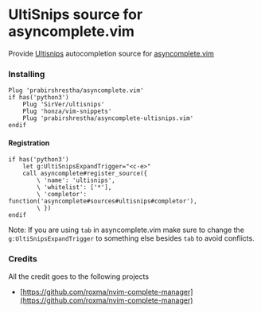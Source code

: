 UltiSnips source for asyncomplete.vim
=====================================

Provide [Ultisnips](https://github.com/SirVer/ultisnips) autocompletion source for [asyncomplete.vim](https://github.com/prabirshrestha/asyncomplete.vim)

### Installing

```viml
Plug 'prabirshrestha/asyncomplete.vim'
if has('python3')
    Plug 'SirVer/ultisnips'
    Plug 'honza/vim-snippets'
    Plug 'prabirshrestha/asyncomplete-ultisnips.vim'
endif
```

#### Registration

```vim
if has('python3')
    let g:UltiSnipsExpandTrigger="<c-e>"
    call asyncomplete#register_source({
        \ 'name': 'ultisnips',
        \ 'whitelist': ['*'],
        \ 'completor': function('asyncomplete#sources#ultisnips#completor'),
        \ })
endif
```

Note: If you are using `tab` in asyncomplete.vim make sure to change the `g:UltiSnipsExpandTrigger` to something else besides `tab` to avoid conflicts.

### Credits
All the credit goes to the following projects
* [https://github.com/roxma/nvim-complete-manager](https://github.com/roxma/nvim-complete-manager)
